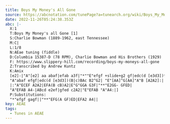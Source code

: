 ```yaml
---
title: Boys My Money's All Gone
source: https://abcnotation.com/tunePage?a=tunearch.org/wiki/Boys_My_Money%27s_All_Gone_(1).no-ext/0001
date: 2022-11-26T05:24:38.353Z
abc: |-
  X:1
  T:Boys My Money's all Gone [1]
  S:Charlie Bowman (1889-1962, east Tennessee)
  M:C|
  L:1/8
  N:AEae tuning (fiddle)
  D:Columbia 15387-D (78 RPM), Charlie Bowman and His Brothers (1929)
  F: https://www.slippery-hill.com/recording/boys-my-moneys-all-gone
  Z:Transcribed by Andrew Kuntz
  K:Amix
  [e2]-|"A"[e2] aa abaf|efab a3f|"*""E"efgf +slide+g2 gf|edc(d [e3d3])f|
  "A"abaf efgf|edc(d [e3d3])(B|c)BAc B2^G2| "E"[AA]^G[AA]"A"B [A2A2]:|
  |:"A"ECEF A2A2|EFA(B cB)A2|E"G"GGA G3F|"**"E2GG- GFED|
  "A"EFAB A4-|ABcd e2ef|gfed c2A2|"E"EFAB "A"A4:|]
  P:Substitutions:
  "*"efgf gagf||"**"EFG(A GF)ED|EFA2 A4||
key: AEAE
tags:
  - Tunes in AEAE
---
```

